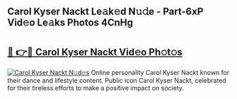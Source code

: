 ## Carol Kyser Nackt Le𝚊k𝚎d N𝚞𝚍e - Part-6xP Vid𝚎o Le𝚊ks Photos 4CnHg

# <h2><a href="http://fba09u.evod.top/?m=Carol+Kyser+Nackt">🔗 👉🔴 Carol Kyser Nackt Vid𝚎o Ph𝚘t𝚘s</a></h2>

[![Carol Kyser Nackt N𝚞d𝚎s](https://i.imgur.com/8V9OHl7.gif)](http://fba09u.evod.top/?m=Carol+Kyser+Nackt)
Online personality Carol Kyser Nackt known for their dance and lifestyle content. Public icon Carol Kyser Nackt, celebrated for their tireless efforts to make a positive impact on society. 
